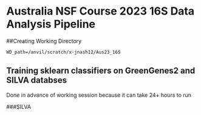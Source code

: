 # Australia NSF Course 2023 16S Data Analysis Pipeline

##Creating Working Directory
```
WD_path=/anvil/scratch/x-jnash12/Aus23_16S
```

## Training sklearn classifiers on GreenGenes2 and SILVA databses
Done in advance of working session because it can take 24+ hours to run

###SILVA
